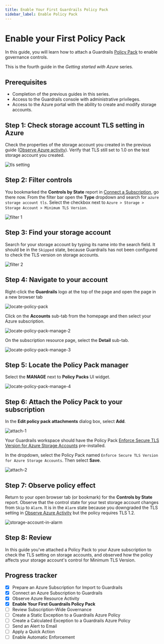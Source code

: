 ```yaml
---
title: Enable Your First Guardrails Policy Pack
sidebar_label: Enable Policy Pack
---
```


# Enable your First Policy Pack

In this guide, you will learn how to attach a Guardrails [Policy Pack](/guardrails/docs/guides/configuring-guardrails/policy-packs) to enable governance controls.

This is the fourth guide in the *Getting started with Azure* series.

## Prerequisites

- Completion of the previous guides in this series.
- Access to the Guardrails console with administrative privileges.
- Access to the Azure portal with the ability to create and modify storage accounts.

## Step 1: Check storage account TLS setting in Azure

Check the properties of the storage account you created in the previous guide ([Observe Azure activity](/guardrails/docs/getting-started/getting-started-azure/observe-azure-activity)). Verify that TLS still set to 1.0 on the test storage account you created.

<p><img alt="tls setting" src="/images/docs/guardrails/getting-started/getting-started-azure/enable-policy-pack/tls-setting.png"/></p>

## Step 2: Filter controls

You bookmarked the **Controls by State** report in [Connect a Subscription](/guardrails/docs/getting-started/getting-started-azure/connect-subscription), go there now. From the filter bar open the **Type** dropdown and search for `azure storage account tls`. Select the checkbox next to `Azure > Storage > Storage Account > Minimum TLS Version`.

<p><img alt="filter 1" src="/images/docs/guardrails/getting-started/getting-started-azure/enable-policy-pack/filter-1.png"/></p>


## Step 3: Find your storage account

Search for your storage account by typing its name into the search field. It should be in the `Skipped` state, because Guardrails has not been configured to check the TLS version on storage accounts.

<p><img alt="filter 2" src="/images/docs/guardrails/getting-started/getting-started-azure/enable-policy-pack/filter-2.png"/></p>

## Step 4: Navigate to your account

Right-click the **Guardrails** logo at the top of the page and open the page in a new browser tab

<p><img alt="locate-policy-pack" src="/images/docs/guardrails/getting-started/getting-started-azure/enable-policy-pack/filter-3.png"/></p>

Click on the **Accounts** sub-tab from the homepage and then select your Azure subscription.

<p><img alt="locate-policy-pack-manage-2" src="/images/docs/guardrails/getting-started/getting-started-azure/enable-policy-pack/locate-policy-pack-manage-2.png"/></p>

On the subscription resource page, select the **Detail** sub-tab.

<p><img alt="locate-policy-pack-manage-3" src="/images/docs/guardrails/getting-started/getting-started-azure/enable-policy-pack/locate-policy-pack-manage-3.png"/></p>

## Step 5: Locate the Policy Pack manager

Select the **MANAGE** next to **Policy Packs** UI widget.

<p><img alt="locate-policy-pack-manage-4" src="/images/docs/guardrails/getting-started/getting-started-azure/enable-policy-pack/locate-policy-pack-manage-4.png"/></p>

## Step 6: Attach the Policy Pack to your subscription

In the **Edit policy pack attachments** dialog box, select **Add**.

<p><img alt="attach-1" src="/images/docs/guardrails/getting-started/getting-started-azure/enable-policy-pack/attach-1.png"/></p>


Your Guardrails workspace should have the Policy Pack [Enforce Secure TLS Version for Azure Storage Accounts](https://hub.guardrails.turbot.com/policy-packs/azure_storage_enforce_secure_tls_version_for_storage_accounts) pre-installed.

In the dropdown, select the Policy Pack named `Enforce Secure TLS Version for Azure Storage Accounts`. Then select **Save**.

<p><img alt="attach-2" src="/images/docs/guardrails/getting-started/getting-started-azure/enable-policy-pack/attach-2.png"/></p>


## Step 7: Observe policy effect

Return to your open browser tab (or bookmark) for the **Controls by State** report. Observe that the control state for your test storage account changes from `Skip` to `Alarm`. It is in the `Alarm` state because you downgraded the TLS setting in  [Observe Azure Activity](/guardrails/docs/getting-started/getting-started-azure/observe-azure-activity) but the policy requires TLS 1.2.

<p><img alt="storage-account-in-alarm" src="/images/docs/guardrails/getting-started/getting-started-azure/enable-policy-pack/storage-account-in-alarm.png"/></p>

## Step 8: Review

In this guide you've attached a Policy Pack to your Azure subscription to check the TLS setting on storage accounts, and observed how the policy affects your storage account's control for Minimum TLS Version.


## Progress tracker

- [x] Prepare an Azure Subscription for Import to Guardrails
- [x] Connect an Azure Subscription to Guardrails
- [x] Observe Azure Resource Activity
- [x] **Enable Your First Guardrails Policy Pack**
- [ ] Review Subscription-Wide Governance
- [ ] Create a Static Exception to a Guardrails Azure Policy
- [ ] Create a Calculated Exception to a Guardrails Azure Policy
- [ ] Send an Alert to Email
- [ ] Apply a Quick Action
- [ ] Enable Automatic Enforcement
